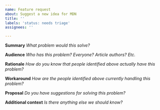 ```yaml
---
name: Feature request
about: Suggest a new idea for MDN
title: ''
labels: 'status: needs triage'
assignees: ''

---
```


**Summary**
_What problem would this solve?_


**Audience**
_Who has this problem? Everyone? Article authors? Etc._


**Rationale**
_How do you know that people identified above actually have this problem?_


**Workaround**
_How are the people identified above currently handling this problem?_


**Proposal**
_Do you have suggestions for solving this problem?_


**Additional context**
_Is there anything else we should know?_
